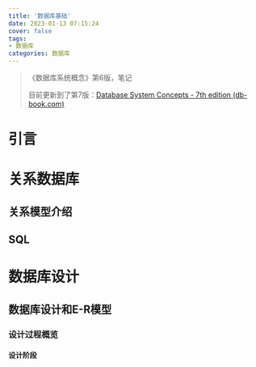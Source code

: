 ```yaml
---
title: '数据库基础'
date: 2023-01-13 07:15:24
cover: false
tags:
- 数据库
categories: 数据库
---
```


> 《数据库系统概念》第6版，笔记
>
> 目前更新到了第7版：[Database System Concepts - 7th edition (db-book.com)](https://www.db-book.com/)

# 引言



# 关系数据库

## 关系模型介绍



## SQL



# 数据库设计

## 数据库设计和E-R模型



### 设计过程概览



#### 设计阶段



